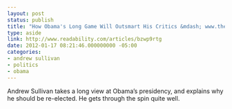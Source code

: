 ```yaml
---
layout: post
status: publish
title: "How Obama's Long Game Will Outsmart His Critics &mdash; www.thedailybeast.com &mdash; Readability"
type: aside
link: http://www.readability.com/articles/bzwp9rtg
date: 2012-01-17 08:21:46.000000000 -05:00
categories:
- andrew sullivan
- politics
- obama
---
```

Andrew Sullivan takes a long view at Obama&rsquo;s presidency, and explains why he should be re-elected. He gets through the spin quite well.